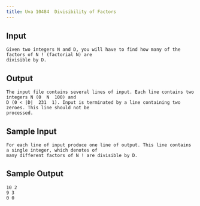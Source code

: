 ```yaml
---
title: Uva 10484  Divisibility of Factors
---
```



## Input

```text
Given two integers N and D, you will have to find how many of the factors of N ! (factorial N) are
divisible by D.
```

## Output

```text
The input file contains several lines of input. Each line contains two integers N (0  N  100) and
D (0 < |D|  231  1). Input is terminated by a line containing two zeroes. This line should not be
processed.

```

## Sample Input

```text
For each line of input produce one line of output. This line contains a single integer, which denotes of
many different factors of N ! are divisible by D.

```

## Sample Output

```text
10 2
9 3
0 0

```
